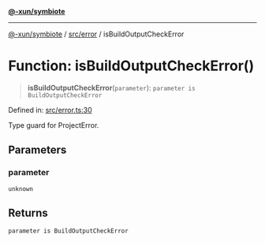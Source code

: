 [**@-xun/symbiote**](../../../README.md)

***

[@-xun/symbiote](../../../README.md) / [src/error](../README.md) / isBuildOutputCheckError

# Function: isBuildOutputCheckError()

> **isBuildOutputCheckError**(`parameter`): `parameter is BuildOutputCheckError`

Defined in: [src/error.ts:30](https://github.com/Xunnamius/symbiote/blob/29281df9337a36c0ddbf254c8452a1b8a68bf1a8/src/error.ts#L30)

Type guard for ProjectError.

## Parameters

### parameter

`unknown`

## Returns

`parameter is BuildOutputCheckError`

